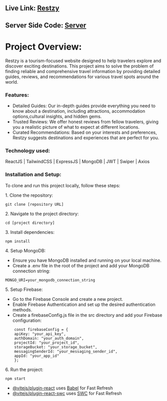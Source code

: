 <h2>Live Link: <a href="https://sunny-queijadas-e153d1.netlify.app/">Restzy</a></h2>
<h2>Server Side Code: <a href="https://sunny-queijadas-e153d1.netlify.app/](https://github.com/mushfiq7297/Restzy-Hotel-Booking-Server">Server</a></h2>
<h1>Project Overview:</h1>
<p>Restzy is a tourism-focused website designed to help travelers explore and discover exciting destinations. This project aims to solve the problem of finding reliable and comprehensive travel information by providing detailed guides, reviews, and recommendations for various travel spots around the world.</p>

<h3>Features:</h3>
<ul>
  <li>Detailed Guides: Our in-depth guides provide everything you need to know about a destination, including attractions, accommodation options,cultural insights, and hidden gems.</li>
  <li>Trusted Reviews: We offer honest reviews from fellow travelers, giving you a realistic picture of what to expect at different locations.</li>
  <li>Curated Recommendations: Based on your interests and preferences, Restzy suggests destinations and experiences that are perfect for you.</li>
</ul>
<h3>Technology used:</h3>
<p>ReactJS | TailwindCSS | ExpressJS | MongoDB | JWT  |  Swiper | Axios
</p>

<h3>Installation and Setup:</h3>
<p>
  To clone and run this project locally, follow these steps:
</p>
<p>
 1. Clone the repository:<br>

  ```
git clone [repository URL]
```

</p>
<p>
2. Navigate to the project directory:<br>

  ```
cd [project directory]
```

</p>
<p>
3. Install dependencies:<br>

  ```
npm install
```

</p>
<p>
  4. Setup MongoDB:<br>
  <ul>
    <li>Ensure you have MongoDB installed and running on your local machine.<br></li>
    <li> Create a .env file in the root of the project and add your MongoDB connection string:<br></li>  
    </ul>
    
  ```
MONGO_URI=your_mongodb_connection_string
```

     
 
</p>
<p>
  5. Setup Firebase:<br>
  <ul>
    <li>Go to the Firebase Console and create a new project.</li>
    <li>Enable Firebase Authentication and set up the desired authentication methods.</li>
    <li>Create a firebaseConfig.js file in the src directory and add your Firebase configuration:</li>
    </ul> 
</p>

```
    const firebaseConfig = {
    apiKey: "your_api_key",
    authDomain: "your_auth_domain",
    projectId: "your_project_id",
    storageBucket: "your_storage_bucket",
    messagingSenderId: "your_messaging_sender_id",
    appId: "your_app_id"
    };
```

<p>
6. Run the project:<br>

  ```
npm start
```

</p>




- [@vitejs/plugin-react](https://github.com/vitejs/vite-plugin-react/blob/main/packages/plugin-react/README.md) uses [Babel](https://babeljs.io/) for Fast Refresh
- [@vitejs/plugin-react-swc](https://github.com/vitejs/vite-plugin-react-swc) uses [SWC](https://swc.rs/) for Fast Refresh
